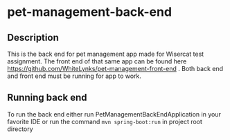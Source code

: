 # pet-management-back-end

## Description ##

This is the back end for pet management app made for Wisercat test assignment. The front end of that same app can be found here https://github.com/WhiteLynks/pet-management-front-end . Both back end and front end must be running for app to work.

## Running back end ##

To run the back end either run PetManagementBackEndApplication in your favorite IDE or run the command `mvn spring-boot:run` in project root directory
